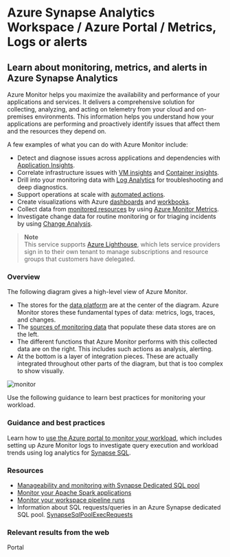 # Azure Synapse Analytics Workspace / Azure Portal / Metrics, Logs or alerts

## Learn about monitoring, metrics, and alerts in Azure Synapse Analytics

Azure Monitor helps you maximize the availability and performance of your applications and services. It delivers a comprehensive solution for collecting, analyzing, and acting on telemetry from your cloud and on-premises environments. This information helps you understand how your applications are performing and proactively identify issues that affect them and the resources they depend on.

A few examples of what you can do with Azure Monitor include:

- Detect and diagnose issues across applications and dependencies with [Application Insights](https://learn.microsoft.com/azure/azure-monitor/app/app-insights-overview?tabs=net).
- Correlate infrastructure issues with [VM insights](https://learn.microsoft.com/azure/azure-monitor/vm/vminsights-overview) and [Container insights](https://learn.microsoft.com/azure/azure-monitor/containers/container-insights-overview).
- Drill into your monitoring data with [Log Analytics](https://learn.microsoft.com/azure/azure-monitor/logs/log-query-overview) for troubleshooting and deep diagnostics.
- Support operations at scale with [automated actions](https://learn.microsoft.com/azure/azure-monitor/alerts/alerts-processing-rules?tabs=portal).
- Create visualizations with Azure [dashboards](https://learn.microsoft.com/azure/azure-monitor/visualize/tutorial-logs-dashboards) and [workbooks](https://learn.microsoft.com/azure/azure-monitor/visualize/workbooks-overview).
- Collect data from [monitored resources](https://learn.microsoft.com/azure/azure-monitor/monitor-reference) by using [Azure Monitor Metrics](https://learn.microsoft.com/azure/azure-monitor/essentials/data-platform-metrics).
- Investigate change data for routine monitoring or for triaging incidents by using [Change Analysis](https://learn.microsoft.com/azure/azure-monitor/change/change-analysis).

> **Note**\
This service supports [Azure Lighthouse](https://learn.microsoft.com/azure/lighthouse/overview), which lets service providers sign in to their own tenant to manage subscriptions and resource groups that customers have delegated.

### Overview
The following diagram gives a high-level view of Azure Monitor.

- The stores for the [data platform](https://learn.microsoft.com/azure/azure-monitor/data-platform) are at the center of the diagram. Azure Monitor stores these fundamental types of data: metrics, logs, traces, and changes.
- The [sources of monitoring data](https://learn.microsoft.com/azure/azure-monitor/data-sources) that populate these data stores are on the left.
- The different functions that Azure Monitor performs with this collected data are on the right. This includes such actions as analysis, alerting.
- At the bottom is a layer of integration pieces. These are actually integrated throughout other parts of the diagram, but that is too complex to show visually.

![monitor](https://learn.microsoft.com/azure/azure-monitor/media/overview/azure-monitor-overview-2022_10_15-add-prometheus-opt.svg#lightbox)



Use the following guidance to learn best practices for monitoring your workload.

### Guidance and best practices

Learn how to [use the Azure portal to monitor your workload](https://docs.microsoft.com/azure/synapse-analytics/sql-data-warehouse/sql-data-warehouse-monitor-workload-portal), which includes setting up Azure Monitor logs to investigate query execution and workload trends using log analytics for [Synapse SQL](https://azure.microsoft.com/blog/workload-insights-with-sql-data-warehouse-delivered-through-azure-monitor-diagnostic-logs-pass/).

### Resources

- [Manageability and monitoring with Synapse Dedicated SQL pool](https://docs.microsoft.com/azure/synapse-analytics/sql-data-warehouse/sql-data-warehouse-overview-manageability-monitoring?toc=/azure/synapse-analytics/toc.json&bc=/azure/synapse-analytics/breadcrumb/toc.json)
- [Monitor your Apache Spark applications](https://docs.microsoft.com/azure/synapse-analytics/monitoring/how-to-monitor-spark-applications#accessing-the-list-of-spark-applications)
- [Monitor your workspace pipeline runs](https://docs.microsoft.com/azure/synapse-analytics/monitoring/how-to-monitor-pipeline-runs)
- Information about SQL requests/queries in an Azure Synapse dedicated SQL pool. [SynapseSqlPoolExecRequests](https://docs.microsoft.com/azure/azure-monitor/reference/tables/synapsesqlpoolexecrequests)


### Relevant results from the web
<azureKB>
    <client>Portal</client>
</azureKB>
